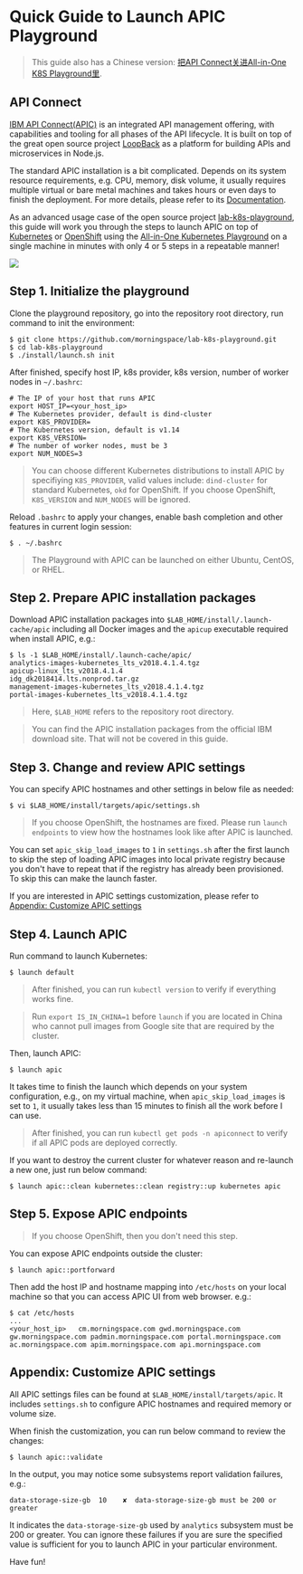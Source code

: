 # Quick Guide to Launch APIC Playground

> This guide also has a Chinese version: [把API Connect关进All-in-One K8S Playground里](https://morningspace.github.io/tech/all-in-one-apic-playground/).

## API Connect

[IBM API Connect(APIC)](https://developer.ibm.com/apiconnect) is an integrated API management offering, with capabilities and tooling for all phases of the API lifecycle. It is built on top of the great open source project [LoopBack](https://loopback.io/) as a platform for building APIs and microservices in Node.js.

The standard APIC installation is a bit complicated. Depends on its system resource requirements, e.g. CPU, memory, disk volume, it usually requires multiple virtual or bare metal machines and takes hours or even days to finish the deployment. For more details, please refer to its [Documentation](https://www.ibm.com/support/knowledgecenter/SSMNED_2018/mapfiles/getting_started.html).

As an advanced usage case of the open source project [lab-k8s-playground](https://github.com/morningspace/lab-k8s-playground), this guide will work you through the steps to launch APIC on top of [Kubernetes](https://kubernetes.io/) or [OpenShift](https://www.openshift.com/) using the [All-in-One Kubernetes Playground](https://github.com/morningspace/lab-k8s-playground/) on a single machine in minutes with only 4 or 5 steps in a repeatable manner!

![](demo-apic.gif)

## Step 1. Initialize the playground

Clone the playground repository, go into the repository root directory, run command to init the environment:
```shell
$ git clone https://github.com/morningspace/lab-k8s-playground.git
$ cd lab-k8s-playground
$ ./install/launch.sh init
```

After finished, specify host IP, k8s provider, k8s version, number of worker nodes in `~/.bashrc`:
```shell
# The IP of your host that runs APIC
export HOST_IP=<your_host_ip>
# The Kubernetes provider, default is dind-cluster
export K8S_PROVIDER=
# The Kubernetes version, default is v1.14
export K8S_VERSION=
# The number of worker nodes, must be 3
export NUM_NODES=3
```

> You can choose different Kubernetes distributions to install APIC by specifiying `K8S_PROVIDER`, valid values include: `dind-cluster` for standard Kubernetes, `okd` for OpenShift. If you choose OpenShift, `K8S_VERSION` and `NUM_NODES` will be ignored.

Reload `.bashrc` to apply your changes, enable bash completion and other features in current login session:
```shell
$ . ~/.bashrc
```

> The Playground with APIC can be launched on either Ubuntu, CentOS, or RHEL.

## Step 2. Prepare APIC installation packages

Download APIC installation packages into `$LAB_HOME/install/.launch-cache/apic` including all Docker images and the `apicup` executable required when install APIC, e.g.:
```shell
$ ls -1 $LAB_HOME/install/.launch-cache/apic/
analytics-images-kubernetes_lts_v2018.4.1.4.tgz
apicup-linux_lts_v2018.4.1.4
idg_dk2018414.lts.nonprod.tar.gz
management-images-kubernetes_lts_v2018.4.1.4.tgz
portal-images-kubernetes_lts_v2018.4.1.4.tgz
```

> Here, `$LAB_HOME` refers to the repository root directory.

> You can find the APIC installation packages from the official IBM download site. That will not be covered in this guide.

## Step 3. Change and review APIC settings

You can specify APIC hostnames and other settings in below file as needed:
```shell
$ vi $LAB_HOME/install/targets/apic/settings.sh
```

> If you choose OpenShift, the hostnames are fixed. Please run `launch endpoints` to view how the hostnames look like after APIC is launched.

You can set `apic_skip_load_images` to `1` in `settings.sh` after the first launch to skip the step of loading APIC images into local private registry because you don't have to repeat that if the registry has already been provisioned. To skip this can make the launch faster.

If you are interested in APIC settings customization, please refer to [Appendix: Customize APIC settings](#appendix-customize-apic-settings)

## Step 4. Launch APIC

Run command to launch Kubernetes:
```shell
$ launch default
```

> After finished, you can run `kubectl version` to verify if everything works fine.

> Run `export IS_IN_CHINA=1` before `launch` if you are located in China who cannot pull images from Google site that are required by the cluster.

Then, launch APIC: 
```shell
$ launch apic
```

It takes time to finish the launch which depends on your system configuration, e.g., on my virtual machine, when `apic_skip_load_images` is set to `1`, it usually takes less than 15 minutes to finish all the work before I can use.

> After finished, you can run `kubectl get pods -n apiconnect` to verify if all APIC pods are deployed correctly.

If you want to destroy the current cluster for whatever reason and re-launch a new one, just run below command:
```shell
$ launch apic::clean kubernetes::clean registry::up kubernetes apic
```

## Step 5. Expose APIC endpoints

> If you choose OpenShift, then you don't need this step.

You can expose APIC endpoints outside the cluster:
```shell
$ launch apic::portforward
```

Then add the host IP and hostname mapping into `/etc/hosts` on your local machine so that you can access APIC UI from web browser. e.g.:
```shell
$ cat /etc/hosts
...
<your_host_ip>   cm.morningspace.com gwd.morningspace.com gw.morningspace.com padmin.morningspace.com portal.morningspace.com ac.morningspace.com apim.morningspace.com api.morningspace.com
```

## Appendix: Customize APIC settings

All APIC settings files can be found at `$LAB_HOME/install/targets/apic`. It includes `settings.sh` to configure APIC hostnames and required memory or volume size.

When finish the customization, you can run below command to review the changes:
```shell
$ launch apic::validate
```

In the output, you may notice some subsystems report validation failures, e.g.:
```shell
data-storage-size-gb  10    ✘  data-storage-size-gb must be 200 or greater 
```

It indicates the `data-storage-size-gb` used by `analytics` subsystem must be 200 or greater. You can ignore these failures if you are sure the specified value is sufficient for you to launch APIC in your particular environment.

Have fun!
